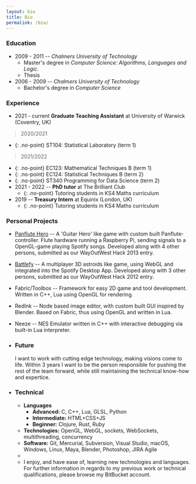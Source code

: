 ```yaml
---
layout: bio
title: Bio
permalink: /bio/
---
```


### Education ###
*  2009 - 2011 -- _Chalmers University of Technology_
	* Master's degree in _Computer Science: Algorithms, Languages and Logic_.
	* Thesis 
*  2006 - 2009 -- _Chalmers University of Technology_
	* Bachelor's degree in _Computer Science_


### Experience ###
*  2021 - current **Graduate Teaching Assistant** at University of Warwick (Coventry, UK)<br>
> 2020/2021
 * {: .no-point} ST104: Statistical Laboratory (term 1)<br>
> 2021/2022
 * {: .no-point} EC123: Mathematical Techniques B (term 1)
 * {: .no-point} EC124: Statistical Techniques B (term 2)
 * {: .no-point} ST340 Programming for Data Science (term 2)
*  2021 - 2022 -- **PhD tutor** at The Brilliant Club<br>
	* {: .no-point} Tutoring students in KS4 Maths curriculum
*  2019 -- **Treasury Intern** at Equinix (London, UK)<br>
	* {: .no-point} Tutoring students in KS4 Maths curriculum

### Personal Projects ###
* [Panflute Hero](http://www.pixelfolders.se/2014/WOWHack-2013.html) -- A 'Guitar Hero' like game with custom built Panflute-controller. Flute hardware running a Raspberry Pi, sending signals to a OpenGL-game playing Spotify songs. Developed along with 4 other persons, submitted as our WayOutWest Hack 2013 entry.
* [Battlefy](http://www.pixelfolders.se/2012/WOWHack-2012.html) -- A multiplayer 3D astroids like game, using WebGL and integrated into the Spotify Desktop App. Developed along with 3 other persons, submitted as our WayOutWest Hack 2012 entry.
* Fabric/Toolbox -- Framework for easy 2D game and tool development. Written in C++, Lua using OpenGL for rendering.
* RedInk -- Node based image editor, with custom built GUI inspired by Blender. Based on Fabric, thus using OpenGL and written in Lua.
* Neeze -- NES Emulator written in C++ with interactive debugging via built-in Lua interpreter.





* ### Future ###
	I want to work with cutting edge technology, making visions come to life. Within 3 years I want to be the person responsible for pushing the rest of the team forward, while still maintaining the technical know-how and expertice.

* ### Technical ###
	* **Languages**
		* **Advanced:** C, C++, Lua, GLSL, Python
		* **Intermediate:** HTML+CSS+JS
		* **Beginner:** Clojure, Rust, Ruby
	* **Technologies:** OpenGL, WebGL, sockets, WebSockets, multithreading, concurrency
	* **Software:** Git, Mercurial, Subversion, Visual Studio, macOS, Windows, Linux, Maya, Blender, Photoshop, JIRA Agile
	* &nbsp;
	* I enjoy, and have ease of, learning new technologies and languages. For further information in regards to my previous work or technical qualifications, please browse my BitBucket account.
